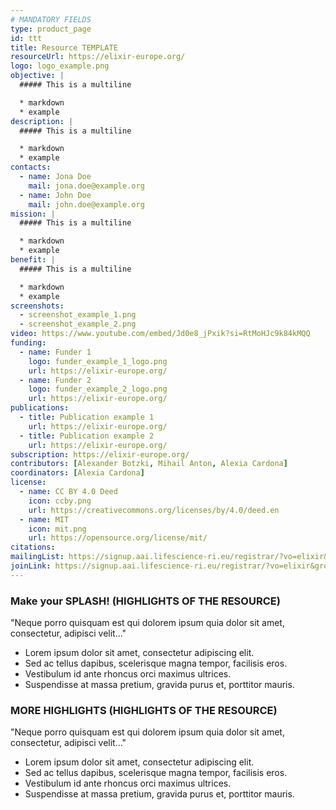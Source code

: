 ```yaml
---
# MANDATORY FIELDS
type: product_page
id: ttt
title: Resource TEMPLATE
resourceUrl: https://elixir-europe.org/ 
logo: logo_example.png
objective: |
  ##### This is a multiline

  * markdown
  * example
description: |
  ##### This is a multiline 

  * markdown
  * example
contacts:
  - name: Jona Doe
    mail: jona.doe@example.org
  - name: John Doe
    mail: john.doe@example.org
mission: |
  ##### This is a multiline

  * markdown
  * example
benefit: |
  ##### This is a multiline

  * markdown
  * example
screenshots:
  - screenshot_example_1.png
  - screenshot_example_2.png
video: https://www.youtube.com/embed/Jd0e8_jPxik?si=RtMoHJc9k84kMQQ
funding:
  - name: Funder 1
    logo: funder_example_1_logo.png
    url: https://elixir-europe.org/ 
  - name: Funder 2
    logo: funder_example_2_logo.png
    url: https://elixir-europe.org/ 
publications:
  - title: Publication example 1
    url: https://elixir-europe.org/
  - title: Publication example 2
    url: https://elixir-europe.org/ 
subscription: https://elixir-europe.org/
contributors: [Alexander Botzki, Mihail Anton, Alexia Cardona]
coordinators: [Alexia Cardona]
license:
  - name: CC BY 4.0 Deed
    icon: ccby.png
    url: https://creativecommons.org/licenses/by/4.0/deed.en
  - name: MIT
    icon: mit.png
    url: https://opensource.org/license/mit/
citations: 
mailingList: https://signup.aai.lifescience-ri.eu/registrar/?vo=elixir&group=Community%3ATraining
joinLink: https://signup.aai.lifescience-ri.eu/registrar/?vo=elixir&group=Community%3ATraining
---
```


### Make your SPLASH! (HIGHLIGHTS OF THE RESOURCE)

"Neque porro quisquam est qui dolorem ipsum quia dolor sit amet, consectetur, adipisci velit..."

* Lorem ipsum dolor sit amet, consectetur adipiscing elit.
* Sed ac tellus dapibus, scelerisque magna tempor, facilisis eros.
* Vestibulum id ante rhoncus orci maximus ultrices.
* Suspendisse at massa pretium, gravida purus et, porttitor mauris.

### MORE HIGHLIGHTS (HIGHLIGHTS OF THE RESOURCE)

"Neque porro quisquam est qui dolorem ipsum quia dolor sit amet, consectetur, adipisci velit..."

* Lorem ipsum dolor sit amet, consectetur adipiscing elit.
* Sed ac tellus dapibus, scelerisque magna tempor, facilisis eros.
* Vestibulum id ante rhoncus orci maximus ultrices.
* Suspendisse at massa pretium, gravida purus et, porttitor mauris.



